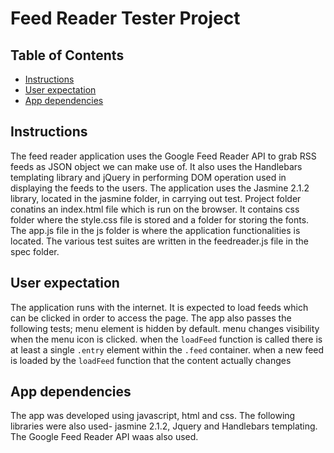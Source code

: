 # Feed Reader Tester Project

## Table of Contents

* [Instructions](#instructions)
* [User expectation](#User-expectation)
* [App dependencies](#App-dependencies)

## Instructions

The feed reader application uses the Google Feed Reader API to grab RSS feeds as JSON object we can make use of. It also uses the Handlebars templating library and jQuery in performing DOM operation used in displaying the feeds to the users. The application uses the Jasmine 2.1.2 library, located in the jasmine folder, in carrying out test. Project folder conatins an index.html file which is run on the browser. It contains css folder where the style.css file is stored and a folder for storing the fonts. The app.js file in the js folder is where the application functionalities is located. The various test suites are written in the feedreader.js file in the spec folder.

## User expectation

The application runs with the internet. It is expected to load feeds which can be clicked in order to access the page. The app also passes the following tests;
menu element is hidden by default.
menu changes visibility when the menu icon is clicked.
when the `loadFeed` function is called there is at least a single `.entry` element within the `.feed` container.
when a new feed is loaded by the `loadFeed` function that the content actually changes

## App dependencies

The app was developed using javascript, html and css. The following libraries were also used- jasmine 2.1.2, Jquery and Handlebars templating. The  Google Feed Reader API waas also used.
